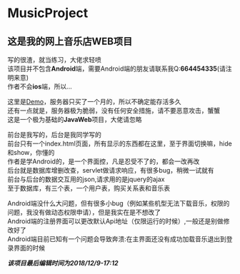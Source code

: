 # MusicProject
## 这是我的网上音乐店WEB项目 

写的很渣，就当练习，大佬求轻喷  
该项目并不包含**Android**端，需要Android端的朋友请联系我Q:**664454335**(请注明来意)  
作者不会**ios**端，所以...  

这里是[Demo](http://http://120.78.141.193/)，服务器只买了一个月的，所以不确定能存活多久  
还有一点就是，服务器极为脆弱，没有任何安全措施，请不要恶意攻击，蟹蟹  
这是一个极为基础的**JavaWeb**项目，大佬请忽略  

前台是我写的，后台是我同学写的  
前台只有一个index.html页面，所有显示的东西都在这里，至于界面切换嘛，hide和show，你懂的  
作者是学Android的，是一个界面控，凡是忍受不了的，都会一改再改  
后台就是数据库增删改查，servlet做请求响应，有很多bug，稍微一试就有  
前台与后台的数据交互用的json,请求用的是jquery的ajax  
至于数据库，有三个表，一个用户表，购买关系表和音乐表  

Android端没什么大问题，但有很多小bug（例如某些机型无法下载音乐，权限的问题，我没有做动态权限申请），但是我实在是不想改了  
Android端的注册界面可以更改默认Api地址（仅限运行的时候）,一般还是别做修改好了  
Android端目前已知有一个问题会导致奔溃:在主界面还没有成功加载音乐退出到登录界面的时候  



***该项目最后编辑时间为2018/12/9-17:12***  
